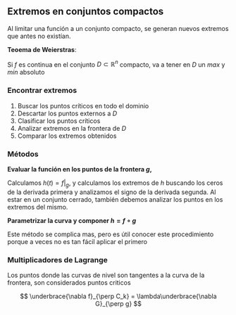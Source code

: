 ## Extremos en conjuntos compactos

Al limitar una función a un conjunto compacto, se generan nuevos extremos que antes no existían.

**Teoema de Weierstras**:

Si $f$ es continua en el conjunto $D\subset\mathbb{R}^n$ compacto, va a tener en $D$ un *max* y *min* absoluto

### Encontrar extremos

1. Buscar los puntos críticos en todo el dominio
2. Descartar los puntos externos a $D$
3. Clasificar los puntos críticos
4. Analizar extremos en la frontera de $D$
5. Comparar los extremos obtenidos

### Métodos

**Evaluar la función en los puntos de la frontera $g$,**

Calculamos $h(t) = f\big|_g$, y calculamos los extremos de $h$ buscando los ceros de la derivada primera y analizamos el signo de la derivada segunda. Al estar en un conjunto cerrado, también debemos analizar los puntos en los extremos del mismo.

**Parametrizar la curva y componer $h = f \circ g$**

Este método se complica mas, pero es útil conocer este procedimiento porque a veces no es tan fácil aplicar el primero

### Multiplicadores de Lagrange

Los puntos donde las curvas de nivel son tangentes a la curva de la frontera, son considerados puntos criticos

$$
\underbrace{\nabla f}_{\perp C_k} = \lambda\underbrace{\nabla G}_{\perp g}
$$
